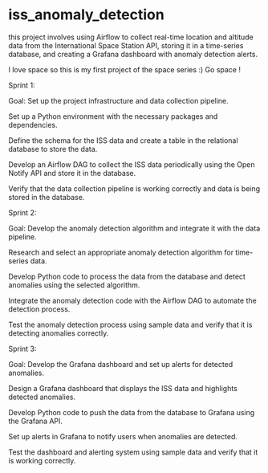 # iss_anomaly_detection
this project involves using Airflow to collect real-time location and altitude data from the International Space Station API, storing it in a time-series database, and creating a Grafana dashboard with anomaly detection alerts.

I love space so this is my first project of the space series :) Go space !


Sprint 1:

Goal: Set up the project infrastructure and data collection pipeline.

Set up a Python environment with the necessary packages and dependencies.

Define the schema for the ISS data and create a table in the relational database to store the data.

Develop an Airflow DAG to collect the ISS data periodically using the Open Notify API and store it in the database.

Verify that the data collection pipeline is working correctly and data is being stored in the database.

Sprint 2:

Goal: Develop the anomaly detection algorithm and integrate it with the data pipeline.

Research and select an appropriate anomaly detection algorithm for time-series data.

Develop Python code to process the data from the database and detect anomalies using the selected algorithm.

Integrate the anomaly detection code with the Airflow DAG to automate the detection process.

Test the anomaly detection process using sample data and verify that it is detecting anomalies correctly.

Sprint 3:

Goal: Develop the Grafana dashboard and set up alerts for detected anomalies.

Design a Grafana dashboard that displays the ISS data and highlights detected anomalies.

Develop Python code to push the data from the database to Grafana using the Grafana API.

Set up alerts in Grafana to notify users when anomalies are detected.

Test the dashboard and alerting system using sample data and verify that it is working correctly.
